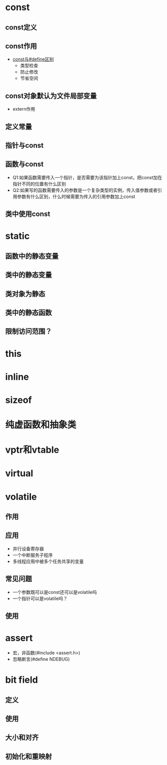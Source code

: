 # const
## const定义
## const作用
* [const与#define区别](https://blog.csdn.net/love_gaohz/article/details/7567856)
  - 类型检查
  - 防止修改
  - 节省空间
## const对象默认为文件局部变量
* extern作用
## 定义常量
## 指针与const
## 函数与const
* Q1:如果函数需要传入一个指针，是否需要为该指针加上const，把const加在指针不同的位置有什么区别
* Q2:如果写的函数需要传入的参数是一个复杂类型的实例，传入值参数或者引用参数有什么区别，什么时候需要为传入的引用参数加上const
## 类中使用const

# static
## 函数中的静态变量
## 类中的静态变量
## 类对象为静态
## 类中的静态函数
## 限制访问范围？

# this

# inline

# sizeof

# 纯虚函数和抽象类

# vptr和vtable

# virtual

# volatile
## 作用
## 应用
* 并行设备寄存器
* 一个中断服务子程序
* 多线程应用中被多个任务共享的变量
## 常见问题
* 一个参数既可以是const还可以是volatile吗
* 一个指针可以是volatile吗？
## 使用

# assert
* 宏，非函数(#include <assert.h>)
* 忽略断言(#define NDEBUG)

# bit field
## 定义
## 使用
## 大小和对齐
## 初始化和重映射